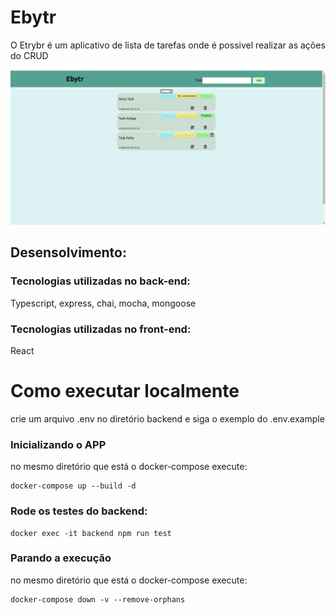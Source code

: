 # Ebytr
O Etrybr é um aplicativo de lista de tarefas onde é possivel realizar as ações do CRUD

<img src="./front.png"/>

## Desensolvimento:
### Tecnologias utilizadas no back-end:
Typescript, express, chai, mocha, mongoose

### Tecnologias utilizadas no front-end:
React
# Como executar localmente

crie um arquivo .env no diretório backend e siga o exemplo do .env.example
### Inicializando o APP
no mesmo diretório que está o docker-compose execute:
```
docker-compose up --build -d
```
### Rode os testes do backend:

```
docker exec -it backend npm run test
```

### Parando a execução
no mesmo diretório que está o docker-compose execute:
```
docker-compose down -v --remove-orphans
```
